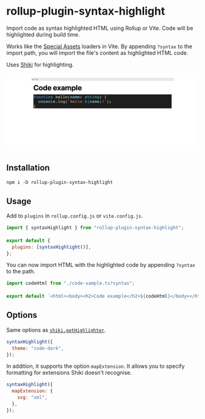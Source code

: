 # rollup-plugin-syntax-highlight

Import code as syntax highlighted HTML using Rollup or Vite. Code will be highlighted during build time.

Works like the [Special Assets](https://vitejs.dev/guide/features.html#static-assets) loaders in Vite. By appending `?syntax` to the import path, you will import the file's content as highlighted HTML code.

Uses [Shiki](https://github.com/shikijs/shiki) for highlighting.

![Highlighted code rendered](./assets/rendered.png)

## Installation

```
npm i -D rollup-plugin-syntax-highlight
```

## Usage

Add to `plugins` in `rollup.config.js` or `vite.config.js`.

```js
import { syntaxHighlight } from "rollup-plugin-syntax-highlight";

export default {
  plugins: [syntaxHighlight()],
};
```

You can now import HTML with the highlighted code by appending `?syntax` to the path.

```js
import codeHtml from "./code-sample.ts?syntax";

export default `<html><body><h2>Code example</h2>${codeHtml}</body></html>`;
```

## Options

Same options as [`shiki.getHighlighter`](https://shiki.matsu.io).

```js
syntaxHighlight({
  theme: "code-dark",
});
```

In addition, it supports the option `mapExtension`. It allows you to specify formatting for extensions Shiki doesn't recognise.

```js
syntaxHighlight({
  mapExtension: {
    svg: "xml",
  },
});
```
